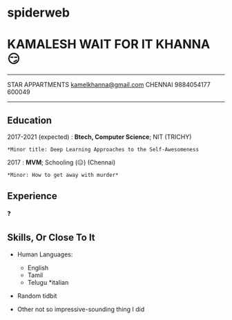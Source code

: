 # spiderweb
KAMALESH WAIT FOR IT  KHANNA :smirk:
============

-------------------     ----------------------------
STAR APPARTMENTS          kamelkhanna@gmail.com
CHENNAI                    9884054177   
600049                           
-------------------     ----------------------------

Education
---------

2017-2021 (expected)
:   **Btech, Computer Science**; NIT  (TRICHY)

    *Minor title: Deep Learning Approaches to the Self-Awesomeness
     
2017
:   **MVM**; Schooling (:expressionless:)
    (Chennai)

    *Minor: How to get away with murder*
Experience
----------
:question:

Skills, Or Close To It
----------------------------------------

* Human Languages:

     * English 
     * Tamil 
     * Telugu 
     *italian

* Random tidbit

* Other not so  impressive-sounding thing I did

